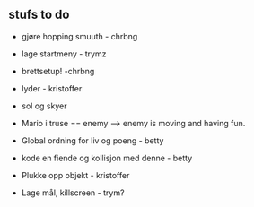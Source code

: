
## stufs to do

* gjøre hopping smuuth - chrbng

* lage startmeny - trymz

* brettsetup! -chrbng 

* lyder - kristoffer 

* sol og skyer

* Mario i truse == enemy --> enemy is moving and having fun.

* Global ordning for liv og poeng - betty
* kode en fiende og kollisjon med denne - betty

* Plukke opp objekt - kristoffer 

* Lage mål, killscreen - trym?

